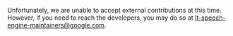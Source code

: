 Unfortunately, we are unable to accept external contributions at this time.
However, if you need to reach the developers, you may do so at
lt-speech-engine-maintainers@google.com.
